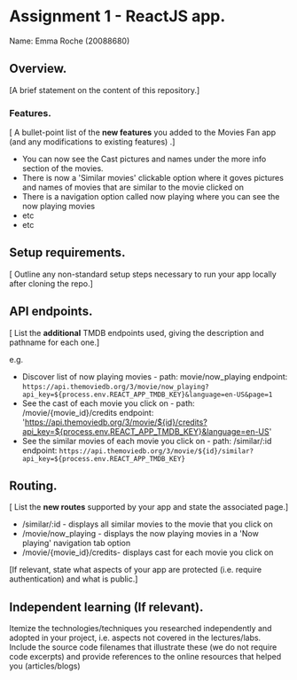 # Assignment 1 - ReactJS app.

Name: Emma Roche (20088680)

## Overview.

[A brief statement on the content of this repository.]

### Features.
[ A bullet-point list of the __new features__ you added to the Movies Fan app (and any modifications to existing features) .]

+ You can now see the Cast pictures and names under the more info section of the movies.
+ There is now a 'Similar movies' clickable option where it goves pictures and names of movies that are similar to the movie clicked on
+ There is a navigation option called now playing where you can see the now playing movies
+ etc
+ etc

## Setup requirements.

[ Outline any non-standard setup steps necessary to run your app locally after cloning the repo.]

## API endpoints.

[ List the __additional__ TMDB endpoints used, giving the description and pathname for each one.] 

e.g.
+ Discover list of now playing movies - path: movie/now_playing endpoint: `https://api.themoviedb.org/3/movie/now_playing?api_key=${process.env.REACT_APP_TMDB_KEY}&language=en-US&page=1`
+ See the cast of each movie you click on - path: /movie/{movie_id}/credits endpoint: 'https://api.themoviedb.org/3/movie/${id}/credits?api_key=${process.env.REACT_APP_TMDB_KEY}&language=en-US'
+ See the similar movies of each movie you click on - path: /similar/:id endpoint: `https://api.themoviedb.org/3/movie/${id}/similar?api_key=${process.env.REACT_APP_TMDB_KEY}`

## Routing.

[ List the __new routes__ supported by your app and state the associated page.]

+ /similar/:id - displays all similar movies to the movie that you click on
+ /movie/now_playing - displays the now playing movies in a 'Now playing' navigation tab option
+ /movie/{movie_id}/credits- displays cast for each movie you click on

[If relevant, state what aspects of your app are protected (i.e. require authentication) and what is public.]

## Independent learning (If relevant).

Itemize the technologies/techniques you researched independently and adopted in your project, 
i.e. aspects not covered in the lectures/labs. Include the source code filenames that illustrate these 
(we do not require code excerpts) and provide references to the online resources that helped you (articles/blogs)